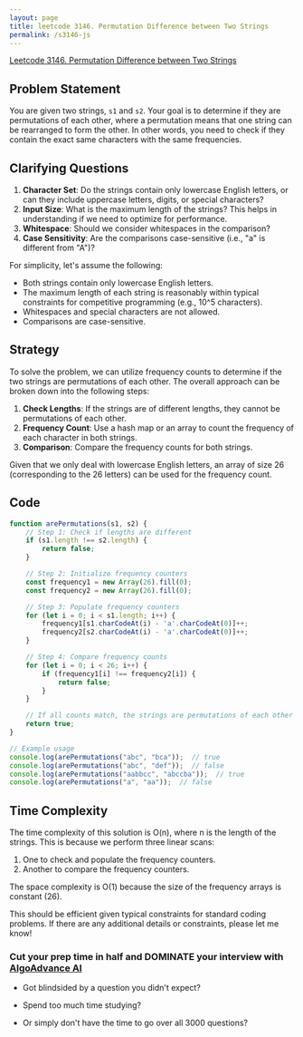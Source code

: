 ```yaml
---
layout: page
title: leetcode 3146. Permutation Difference between Two Strings
permalink: /s3146-js
---
```

[Leetcode 3146. Permutation Difference between Two Strings](https://algoadvance.github.io/algoadvance/l3146)
## Problem Statement

You are given two strings, `s1` and `s2`. Your goal is to determine if they are permutations of each other, where a permutation means that one string can be rearranged to form the other. In other words, you need to check if they contain the exact same characters with the same frequencies.

## Clarifying Questions

1. **Character Set**: Do the strings contain only lowercase English letters, or can they include uppercase letters, digits, or special characters?
2. **Input Size**: What is the maximum length of the strings? This helps in understanding if we need to optimize for performance.
3. **Whitespace**: Should we consider whitespaces in the comparison?
4. **Case Sensitivity**: Are the comparisons case-sensitive (i.e., "a" is different from "A")?

For simplicity, let's assume the following:
- Both strings contain only lowercase English letters.
- The maximum length of each string is reasonably within typical constraints for competitive programming (e.g., 10^5 characters).
- Whitespaces and special characters are not allowed.
- Comparisons are case-sensitive.

## Strategy

To solve the problem, we can utilize frequency counts to determine if the two strings are permutations of each other. The overall approach can be broken down into the following steps:

1. **Check Lengths**: If the strings are of different lengths, they cannot be permutations of each other.
2. **Frequency Count**: Use a hash map or an array to count the frequency of each character in both strings.
3. **Comparison**: Compare the frequency counts for both strings.

Given that we only deal with lowercase English letters, an array of size 26 (corresponding to the 26 letters) can be used for the frequency count.

## Code

```javascript
function arePermutations(s1, s2) {
    // Step 1: Check if lengths are different
    if (s1.length !== s2.length) {
        return false;
    }

    // Step 2: Initialize frequency counters
    const frequency1 = new Array(26).fill(0);
    const frequency2 = new Array(26).fill(0);

    // Step 3: Populate frequency counters
    for (let i = 0; i < s1.length; i++) {
        frequency1[s1.charCodeAt(i) - 'a'.charCodeAt(0)]++;
        frequency2[s2.charCodeAt(i) - 'a'.charCodeAt(0)]++;
    }

    // Step 4: Compare frequency counts
    for (let i = 0; i < 26; i++) {
        if (frequency1[i] !== frequency2[i]) {
            return false;
        }
    }

    // If all counts match, the strings are permutations of each other
    return true;
}

// Example usage
console.log(arePermutations("abc", "bca"));  // true
console.log(arePermutations("abc", "def"));  // false
console.log(arePermutations("aabbcc", "abccba"));  // true
console.log(arePermutations("a", "aa"));  // false
```

## Time Complexity

The time complexity of this solution is O(n), where n is the length of the strings. This is because we perform three linear scans:
1. One to check and populate the frequency counters.
2. Another to compare the frequency counters. 

The space complexity is O(1) because the size of the frequency arrays is constant (26).

This should be efficient given typical constraints for standard coding problems. If there are any additional details or constraints, please let me know!


### Cut your prep time in half and DOMINATE your interview with [AlgoAdvance AI](https://algoAdvance.com)

- Got blindsided by a question you didn't expect?

- Spend too much time studying?

- Or simply don't have the time to go over all 3000 questions?

